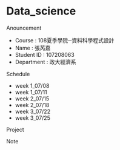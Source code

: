 # Data_science

Anouncement

 * Course : 108夏季學院─資料科學程式設計
 * Name : 張芮嘉
 * Student ID : 107208063
 * Department : 政大經濟系
 
Schedule

* week 1_07/08
* week 1_07/11
* week 2_07/15
* week 2_07/18
* week 3_07/22
* week 3_07/25

Project

Note
